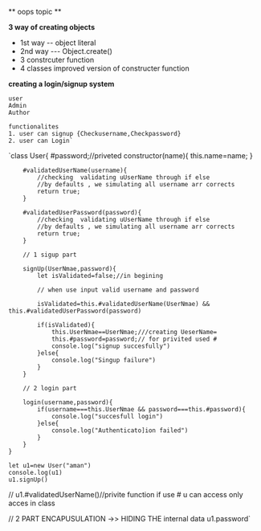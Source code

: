 ** oops topic **

**3 way of creating objects**

* 1st way  -- object literal
* 2nd way --- Object.create()
* 3 constrcuter function 
* 4 classes improved version of constructer function 

**creating a login/signup system**
    
    user
    Admin
    Author

    functionalites
    1. user can signup {Checkusername,Checkpassword}
    2. user can Login`

`class User{
        #password;//priveted
        constructor(name){
            this.name=name;
        }

        #validatedUserName(username){
            //checking  validating uUserName through if else
            //by defaults , we simulating all username arr corrects
            return true;
        }

        #validatedUserPassword(password){
            //checking  validating uUserName through if else
            //by defaults , we simulating all username arr corrects
            return true;
        }

        // 1 sigup part 

        signUp(UserNmae,password){
            let isValidated=false;//in begining

            // when use input valid username and password

            isValidated=this.#validatedUserName(UserNmae) && this.#validatedUserPassword(password)

            if(isValidated){
                this.UserNmae==UserNmae;///creating UeserName=
                this.#password=password;// for privited used #
                console.log("signup succesfully")
            }else{
                console.log("Singup failure")
            }
        }

        // 2 login part 

        login(username,password){
            if(username===this.UserNmae && password===this.#password){
                console.log("succesfull login")
            }else{
                console.log("Authenticato]ion failed")
            }
        }
    }

    let u1=new User("aman")
    console.log(u1)
    u1.signUp()
// u1.#validatedUserName()//privite function if use # u can access only acces in class 

// 2 PART ENCAPUSULATION ->> HIDING THE internal data 
u1.password`
